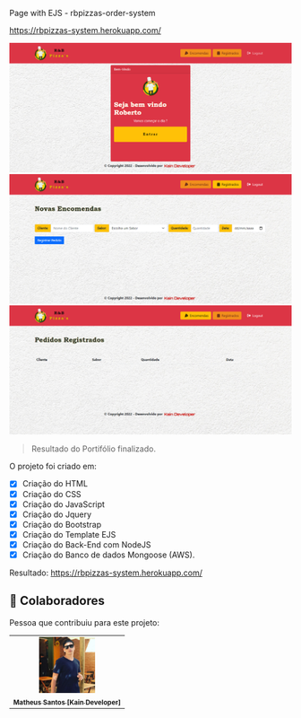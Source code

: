 Page with EJS - rbpizzas-order-system <br>

https://rbpizzas-system.herokuapp.com/

<img src="./public/img/login-img.PNG" alt="Página home(principal)"> 
<img src="./public/img/encomendas-img.PNG" alt="Página de criação de encomendas"> 
<img src="./public/img/registrados-img.PNG" alt="Página de todos os registros de encomendas realizadas"> 

> Resultado do Portifólio finalizado.

O projeto foi criado em:

- [x] Criação do HTML
- [x] Criação do CSS
- [x] Criação do JavaScript
- [x] Criação do Jquery
- [x] Criação do Bootstrap
- [x] Criação do Template EJS
- [x] Criação do Back-End com NodeJS
- [x] Criação do Banco de dados Mongoose (AWS).

Resultado: https://rbpizzas-system.herokuapp.com/

## 🤝 Colaboradores

Pessoa que contribuiu para este projeto:

<table>
  <tr>
    <td align="center">
      <a href="https://kain-prog.github.io/kain">
        <img src="./public/img/kain perfil 2 branco azul.jpeg" width="100px;" alt="Foto Kain"/><br>
        <sub>
          <b>Matheus Santos [Kain Developer]</b>
        </sub>
      </a>
    </td>
   </tr>
</table>
